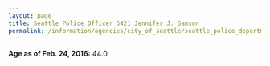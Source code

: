 ```yaml
---
layout: page
title: Seattle Police Officer 6421 Jennifer J. Samson
permalink: /information/agencies/city_of_seattle/seattle_police_department/copbook/6421/
---
```


**Age as of Feb. 24, 2016:** 44.0
